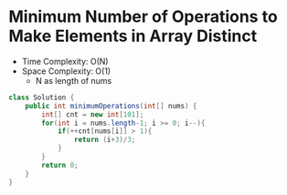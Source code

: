 # Minimum Number of Operations to Make Elements in Array Distinct

- Time Complexity: O(N)
- Space Complexity: O(1)
  - N as length of nums

```java
class Solution {
    public int minimumOperations(int[] nums) {
        int[] cnt = new int[101];
        for(int i = nums.length-1; i >= 0; i--){
            if(++cnt[nums[i]] > 1){
                return (i+3)/3;
            }
        }
        return 0;
    }
}
```